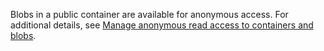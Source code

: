 Blobs in a public container are available for anonymous access. For additional details, see [Manage anonymous read access to containers and blobs](https://azure.microsoft.com/documentation/articles/storage-manage-access-to-resources/).